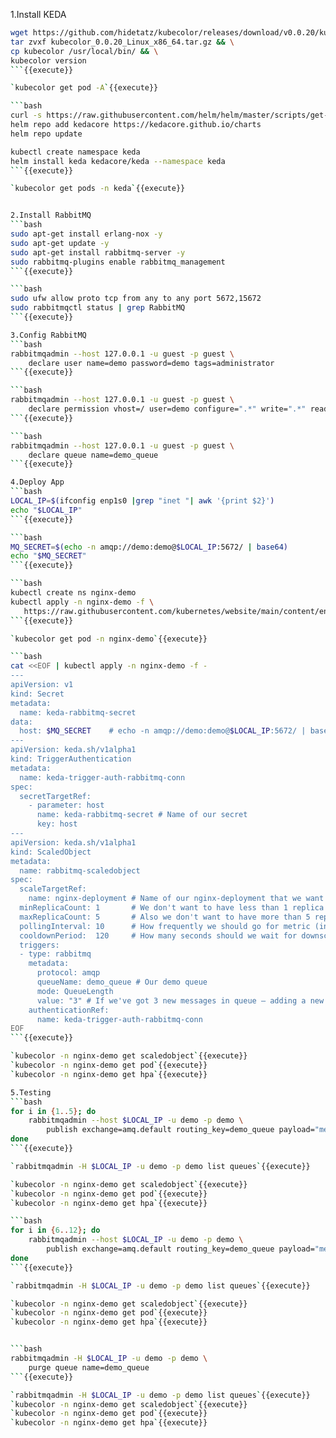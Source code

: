 1.Install KEDA   
```bash
wget https://github.com/hidetatz/kubecolor/releases/download/v0.0.20/kubecolor_0.0.20_Linux_x86_64.tar.gz && \
tar zvxf kubecolor_0.0.20_Linux_x86_64.tar.gz && \
cp kubecolor /usr/local/bin/ && \
kubecolor version
```{{execute}}

`kubecolor get pod -A`{{execute}}

```bash
curl -s https://raw.githubusercontent.com/helm/helm/master/scripts/get-helm-3 | bash
helm repo add kedacore https://kedacore.github.io/charts
helm repo update

kubectl create namespace keda
helm install keda kedacore/keda --namespace keda
```{{execute}}

`kubecolor get pods -n keda`{{execute}}


2.Install RabbitMQ   
```bash
sudo apt-get install erlang-nox -y
sudo apt-get update -y
sudo apt-get install rabbitmq-server -y
sudo rabbitmq-plugins enable rabbitmq_management
```{{execute}}

```bash
sudo ufw allow proto tcp from any to any port 5672,15672
sudo rabbitmqctl status | grep RabbitMQ
```{{execute}}

3.Config RabbitMQ
```bash
rabbitmqadmin --host 127.0.0.1 -u guest -p guest \
    declare user name=demo password=demo tags=administrator
```{{execute}}

```bash
rabbitmqadmin --host 127.0.0.1 -u guest -p guest \
    declare permission vhost=/ user=demo configure=".*" write=".*" read=".*"
```{{execute}}

```bash
rabbitmqadmin --host 127.0.0.1 -u guest -p guest \
    declare queue name=demo_queue
```{{execute}}  

4.Deploy App
```bash
LOCAL_IP=$(ifconfig enp1s0 |grep "inet "| awk '{print $2}')
echo "$LOCAL_IP"
```{{execute}}

```bash
MQ_SECRET=$(echo -n amqp://demo:demo@$LOCAL_IP:5672/ | base64)
echo "$MQ_SECRET"
```{{execute}}

```bash
kubectl create ns nginx-demo
kubectl apply -n nginx-demo -f \
   https://raw.githubusercontent.com/kubernetes/website/main/content/en/examples/controllers/nginx-deployment.yaml
```{{execute}}

`kubecolor get pod -n nginx-demo`{{execute}}

```bash
cat <<EOF | kubectl apply -n nginx-demo -f -
---
apiVersion: v1
kind: Secret
metadata:
  name: keda-rabbitmq-secret
data:
  host: $MQ_SECRET    # echo -n amqp://demo:demo@$LOCAL_IP:5672/ | base64
---
apiVersion: keda.sh/v1alpha1
kind: TriggerAuthentication
metadata:
  name: keda-trigger-auth-rabbitmq-conn
spec:
  secretTargetRef:
    - parameter: host
      name: keda-rabbitmq-secret # Name of our secret
      key: host
---
apiVersion: keda.sh/v1alpha1
kind: ScaledObject
metadata:
  name: rabbitmq-scaledobject
spec:
  scaleTargetRef:
    name: nginx-deployment # Name of our nginx-deployment that we want tot scale
  minReplicaCount: 1       # We don't want to have less than 1 replica
  maxReplicaCount: 5       # Also we don't want to have more than 5 replicas
  pollingInterval: 10      # How frequently we should go for metric (in seconds)
  cooldownPeriod:  120     # How many seconds should we wait for downscale
  triggers:
  - type: rabbitmq
    metadata:
      protocol: amqp
      queueName: demo_queue # Our demo queue
      mode: QueueLength
      value: "3" # If we've got 3 new messages in queue — adding a new pod
    authenticationRef:
      name: keda-trigger-auth-rabbitmq-conn
EOF
```{{execute}}

`kubecolor -n nginx-demo get scaledobject`{{execute}}   
`kubecolor -n nginx-demo get pod`{{execute}}   
`kubecolor -n nginx-demo get hpa`{{execute}}   

5.Testing  
```bash
for i in {1..5}; do
    rabbitmqadmin --host $LOCAL_IP -u demo -p demo \
        publish exchange=amq.default routing_key=demo_queue payload="message ${i}"
done
```{{execute}}

`rabbitmqadmin -H $LOCAL_IP -u demo -p demo list queues`{{execute}}

`kubecolor -n nginx-demo get scaledobject`{{execute}}   
`kubecolor -n nginx-demo get pod`{{execute}}   
`kubecolor -n nginx-demo get hpa`{{execute}}  

```bash
for i in {6..12}; do
    rabbitmqadmin --host $LOCAL_IP -u demo -p demo \
        publish exchange=amq.default routing_key=demo_queue payload="message ${i}"
done
```{{execute}}

`rabbitmqadmin -H $LOCAL_IP -u demo -p demo list queues`{{execute}}

`kubecolor -n nginx-demo get scaledobject`{{execute}}   
`kubecolor -n nginx-demo get pod`{{execute}}   
`kubecolor -n nginx-demo get hpa`{{execute}}


```bash
rabbitmqadmin -H $LOCAL_IP -u demo -p demo \
    purge queue name=demo_queue
```{{execute}}

`rabbitmqadmin -H $LOCAL_IP -u demo -p demo list queues`{{execute}}
`kubecolor -n nginx-demo get scaledobject`{{execute}}   
`kubecolor -n nginx-demo get pod`{{execute}}   
`kubecolor -n nginx-demo get hpa`{{execute}}
